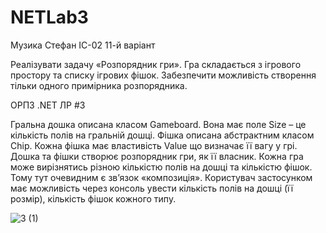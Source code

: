 # NETLab3

Музика Стефан
ІС-02
11-й варіант

Реалізувати задачу «Розпорядник гри». Гра складається з ігрового простору та списку ігрових фішок. Забезпечити можливість створення тільки одного примірника розпорядника.

ОРПЗ .NET ЛР #3

Гральна дошка описана класом Gameboard. Вона має поле Size – це кількість полів на гральній дошці.
Фішка описана абстрактним класом Chip. Кожна фішка має властивість Value що визначає її вагу у грі.
Дошка та фішки створює розпорядник гри, як її власник. Кожна гра може вирізнятись різною кількістю полів на дошці та кількістю фішок. Тому тут очевидним є зв’язок «композиція».
Користувач застосунком має можливість через консоль увести кількість полів на дошці (її розмір), кількість фішок кожного типу.

![3 (1)](https://user-images.githubusercontent.com/76735417/175928424-7fd2321d-388b-4358-a053-807bd2dd13c9.png)
